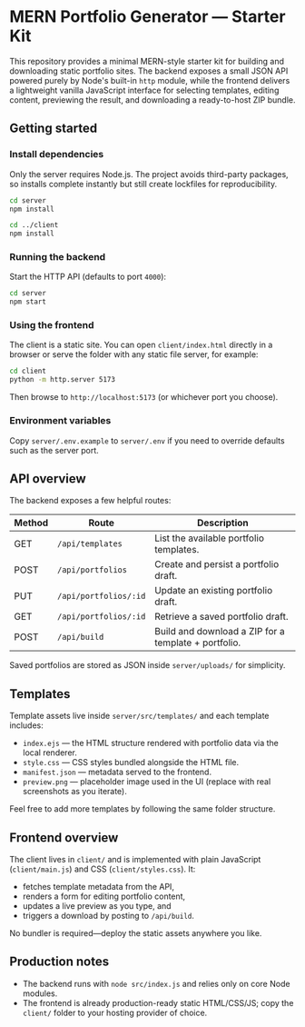 # MERN Portfolio Generator — Starter Kit

This repository provides a minimal MERN-style starter kit for building and downloading static portfolio sites. The backend exposes
a small JSON API powered purely by Node's built-in `http` module, while the frontend delivers a lightweight vanilla JavaScript
interface for selecting templates, editing content, previewing the result, and downloading a ready-to-host ZIP bundle.

## Getting started

### Install dependencies

Only the server requires Node.js. The project avoids third-party packages, so installs complete instantly but still create
lockfiles for reproducibility.

```bash
cd server
npm install

cd ../client
npm install
```

### Running the backend

Start the HTTP API (defaults to port `4000`):

```bash
cd server
npm start
```

### Using the frontend

The client is a static site. You can open `client/index.html` directly in a browser or serve the folder with any static file
server, for example:

```bash
cd client
python -m http.server 5173
```

Then browse to `http://localhost:5173` (or whichever port you choose).

### Environment variables

Copy `server/.env.example` to `server/.env` if you need to override defaults such as the server port.

## API overview

The backend exposes a few helpful routes:

| Method | Route                 | Description                                           |
| ------ | --------------------- | ----------------------------------------------------- |
| GET    | `/api/templates`      | List the available portfolio templates.               |
| POST   | `/api/portfolios`     | Create and persist a portfolio draft.                 |
| PUT    | `/api/portfolios/:id` | Update an existing portfolio draft.                   |
| GET    | `/api/portfolios/:id` | Retrieve a saved portfolio draft.                     |
| POST   | `/api/build`          | Build and download a ZIP for a template + portfolio.  |

Saved portfolios are stored as JSON inside `server/uploads/` for simplicity.

## Templates

Template assets live inside `server/src/templates/` and each template includes:

- `index.ejs` — the HTML structure rendered with portfolio data via the local renderer.
- `style.css` — CSS styles bundled alongside the HTML file.
- `manifest.json` — metadata served to the frontend.
- `preview.png` — placeholder image used in the UI (replace with real screenshots as you iterate).

Feel free to add more templates by following the same folder structure.

## Frontend overview

The client lives in `client/` and is implemented with plain JavaScript (`client/main.js`) and CSS (`client/styles.css`). It:

- fetches template metadata from the API,
- renders a form for editing portfolio content,
- updates a live preview as you type, and
- triggers a download by posting to `/api/build`.

No bundler is required—deploy the static assets anywhere you like.

## Production notes

- The backend runs with `node src/index.js` and relies only on core Node modules.
- The frontend is already production-ready static HTML/CSS/JS; copy the `client/` folder to your hosting provider of choice.

